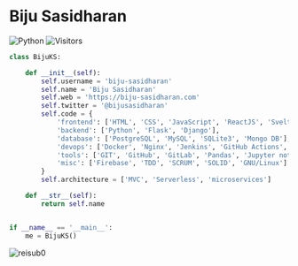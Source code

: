 # Biju Sasidharan
![Python](https://github.com/rafnixg/rafnixg/workflows/Python%20application/badge.svg?branch=master&event=schedule) ![Visitors](https://visitor-badge.laobi.icu/badge?page_id=biju-sasidharan.biju-sasidharan)

```python
class BijuKS:

    def __init__(self):
        self.username = 'biju-sasidharan'
        self.name = 'Biju Sasidharan'
        self.web = 'https://biju-sasidharan.com'
        self.twitter = '@bijusasidharan'
        self.code = {
            'frontend': ['HTML', 'CSS', 'JavaScript', 'ReactJS', 'Svelte', 'Boostrap', 'TailWind'],
            'backend': ['Python', 'Flask', 'Django'],
            'database': ['PostgreSQL', 'MySQL', 'SQLite3', 'Mongo DB'],
            'devops': ['Docker', 'Nginx', 'Jenkins', 'GitHub Actions', 'AWS', 'Heroku'],
            'tools': ['GIT', 'GitHub', 'GitLab', 'Pandas', 'Jupyter notebook', 'SQLAlchemy', 'Redis', 'Celery'],
            'misc': ['Firebase', 'TDD', 'SCRUM', 'SOLID', 'GNU/Linux']
        }
        self.architecture = ['MVC', 'Serverless', 'microservices']

    def __str__(self):
        return self.name


if __name__ == '__main__':
    me = BijuKS()

```

<p align="left">
  <img src="https://github-readme-stats.vercel.app/api?username=biju-sasidharan&show_icons=true" alt="reisub0" /> 

</p>
